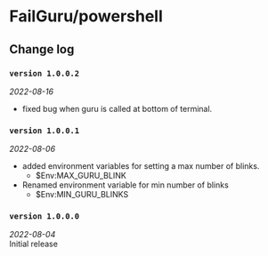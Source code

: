 # FailGuru/powershell
## Change log

### `version 1.0.0.2` 
_2022-08-16_  
- fixed bug when guru is called at bottom of terminal.
### `version 1.0.0.1` 
_2022-08-06_  
- added environment variables for setting a max number of blinks.
  - $Env:MAX_GURU_BLINK
- Renamed environment variable for min number of blinks
  - $Env:MIN_GURU_BLINKS
### `version 1.0.0.0` 
_2022-08-04_  
Initial release